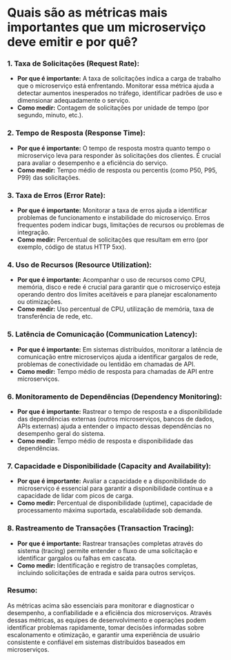 # Quais são as métricas mais importantes que um microserviço deve emitir e por quê?

### 1. **Taxa de Solicitações (Request Rate):**
- **Por que é importante:** A taxa de solicitações indica a carga de trabalho que o microserviço está enfrentando. Monitorar essa métrica ajuda a detectar aumentos inesperados no tráfego, identificar padrões de uso e dimensionar adequadamente o serviço.
- **Como medir:** Contagem de solicitações por unidade de tempo (por segundo, minuto, etc.).

### 2. **Tempo de Resposta (Response Time):**
- **Por que é importante:** O tempo de resposta mostra quanto tempo o microserviço leva para responder às solicitações dos clientes. É crucial para avaliar o desempenho e a eficiência do serviço.
- **Como medir:** Tempo médio de resposta ou percentis (como P50, P95, P99) das solicitações.

### 3. **Taxa de Erros (Error Rate):**
- **Por que é importante:** Monitorar a taxa de erros ajuda a identificar problemas de funcionamento e instabilidade do microserviço. Erros frequentes podem indicar bugs, limitações de recursos ou problemas de integração.
- **Como medir:** Percentual de solicitações que resultam em erro (por exemplo, código de status HTTP 5xx).

### 4. **Uso de Recursos (Resource Utilization):**
- **Por que é importante:** Acompanhar o uso de recursos como CPU, memória, disco e rede é crucial para garantir que o microserviço esteja operando dentro dos limites aceitáveis e para planejar escalonamento ou otimizações.
- **Como medir:** Uso percentual de CPU, utilização de memória, taxa de transferência de rede, etc.

### 5. **Latência de Comunicação (Communication Latency):**
- **Por que é importante:** Em sistemas distribuídos, monitorar a latência de comunicação entre microserviços ajuda a identificar gargalos de rede, problemas de conectividade ou lentidão em chamadas de API.
- **Como medir:** Tempo médio de resposta para chamadas de API entre microserviços.

### 6. **Monitoramento de Dependências (Dependency Monitoring):**
- **Por que é importante:** Rastrear o tempo de resposta e a disponibilidade das dependências externas (outros microserviços, bancos de dados, APIs externas) ajuda a entender o impacto dessas dependências no desempenho geral do sistema.
- **Como medir:** Tempo médio de resposta e disponibilidade das dependências.

### 7. **Capacidade e Disponibilidade (Capacity and Availability):**
- **Por que é importante:** Avaliar a capacidade e a disponibilidade do microserviço é essencial para garantir a disponibilidade contínua e a capacidade de lidar com picos de carga.
- **Como medir:** Percentual de disponibilidade (uptime), capacidade de processamento máxima suportada, escalabilidade sob demanda.

### 8. **Rastreamento de Transações (Transaction Tracing):**
- **Por que é importante:** Rastrear transações completas através do sistema (tracing) permite entender o fluxo de uma solicitação e identificar gargalos ou falhas em cascata.
- **Como medir:** Identificação e registro de transações completas, incluindo solicitações de entrada e saída para outros serviços.

### Resumo:
As métricas acima são essenciais para monitorar e diagnosticar o desempenho, a confiabilidade e a eficiência dos microserviços. Através dessas métricas, as equipes de desenvolvimento e operações podem identificar problemas rapidamente, tomar decisões informadas sobre escalonamento e otimização, e garantir uma experiência de usuário consistente e confiável em sistemas distribuídos baseados em microserviços.